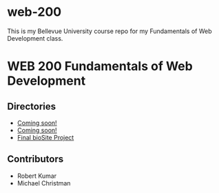 # web-200
This is my Bellevue University course repo for my Fundamentals of Web Development class.
<h1>WEB 200 Fundamentals of Web Development</h1>
<h2>Directories</h2>
<ul>
  <li><a href="#">Coming soon!</a></li>
  <li><a href="#">Coming soon!</a></li>
  <li><a href="https://michaelchristman1999.github.io/bioSite-Project/">Final bioSite Project</a></li>
 </ul>

<h2>Contributors</h2>
<ul>
  <li>Robert Kumar</li>
  <li>Michael Christman</li>
 </ul>
